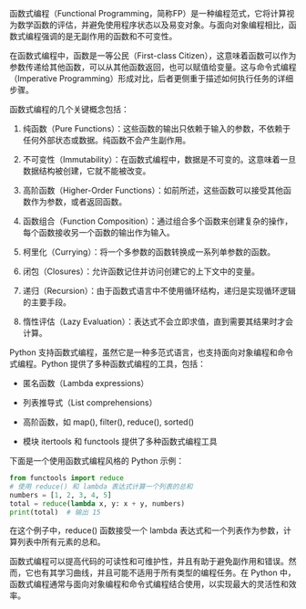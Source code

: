函数式编程（Functional Programming，简称FP）是一种编程范式，它将计算视为数学函数的评估，并避免使用程序状态以及易变对象。与面向对象编程相比，函数式编程强调的是无副作用的函数和不可变性。

在函数式编程中，函数是一等公民（First-class Citizen），这意味着函数可以作为参数传递给其他函数，可以从其他函数返回，也可以赋值给变量。这与命令式编程（Imperative Programming）形成对比，后者更侧重于描述如何执行任务的详细步骤。

函数式编程的几个关键概念包括：

1. 纯函数（Pure Functions）：这些函数的输出只依赖于输入的参数，不依赖于任何外部状态或数据。纯函数不会产生副作用。

1. 不可变性（Immutability）：在函数式编程中，数据是不可变的。这意味着一旦数据结构被创建，它就不能被改变。

1. 高阶函数（Higher-Order Functions）：如前所述，这些函数可以接受其他函数作为参数，或者返回函数。

1. 函数组合（Function Composition）：通过组合多个函数来创建复杂的操作，每个函数接收另一个函数的输出作为输入。

1. 柯里化（Currying）：将一个多参数的函数转换成一系列单参数的函数。

1. 闭包（Closures）：允许函数记住并访问创建它的上下文中的变量。

1. 递归（Recursion）：由于函数式语言中不使用循环结构，递归是实现循环逻辑的主要手段。

1. 惰性评估（Lazy Evaluation）：表达式不会立即求值，直到需要其结果时才会计算。

Python 支持函数式编程，虽然它是一种多范式语言，也支持面向对象编程和命令式编程。Python 提供了多种函数式编程的工具，包括：

- 匿名函数（Lambda expressions）

- 列表推导式（List comprehensions）

- 高阶函数，如 map(), filter(), reduce(), sorted()

- 模块 itertools 和 functools 提供了多种函数式编程工具

下面是一个使用函数式编程风格的 Python 示例：

```python
from functools import reduce
# 使用 reduce() 和 lambda 表达式计算一个列表的总和
numbers = [1, 2, 3, 4, 5]
total = reduce(lambda x, y: x + y, numbers)
print(total)  # 输出 15
```

在这个例子中，reduce() 函数接受一个 lambda 表达式和一个列表作为参数，计算列表中所有元素的总和。

函数式编程可以提高代码的可读性和可维护性，并且有助于避免副作用和错误。然而，它也有其学习曲线，并且可能不适用于所有类型的编程任务。在 Python 中，函数式编程通常与面向对象编程和命令式编程结合使用，以实现最大的灵活性和效率。